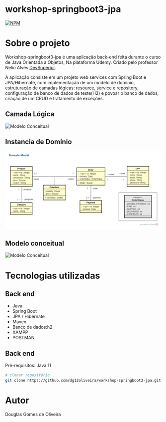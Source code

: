 # workshop-springboot3-jpa
[![NPM](https://img.shields.io/npm/l/react)](https://github.com/dg12oliveira/workshop-springboot3-jpa/blob/main/LICENSE) 

# Sobre o projeto
Workshop-springboot3-jpa é uma aplicação back-end feita durante o curso de Java Orientada a Objetos, Na plataforma Udemy. Criado pelo professor Nelio Alves [DevSuperior](https://www.udemy.com/course/java-curso-completo/").

A aplicação consiste em um projeto web services com Spring Boot e JPA/Hibernate, com implementação de um modelo de domínio, estruturação de camadas lógicas: resource, service e repository, 
configuração de banco de dados de teste(H2) e povoar o banco de dados, criação de um CRUD e tratamento de exceções.

## Camada Lógica
![Modelo Conceitual](https://github.com/dg12oliveira/workshop-springboot3-jpa/blob/main/pasta%20img/Camadas%20L%C3%B3gicas.png)

## Instancia de Domínio
![Modelo Conceitual](https://github.com/dg12oliveira/workshop-springboot3-jpa/blob/main/pasta%20img/inst%C3%A2ncia%20de%20dom%C3%ADnio%20.png)

## Modelo conceitual
![Modelo Conceitual](https://github.com/dg12oliveira/workshop-springboot3-jpa/blob/main/pasta%20img/Modelo%20de%20dom%C3%ADnio.png)

# Tecnologias utilizadas
## Back end
- Java
- Spring Boot
- JPA / Hibernate
- Maven
- Banco de dados:h2
- XAMPP
- POSTMAN
## Back end
Pré-requisitos: Java 11

```bash
# clonar repositório
git clone https://github.com/dg12oliveira/workshop-springboot3-jpa.git

```
# Autor

Douglas Gomes de Oliveira
